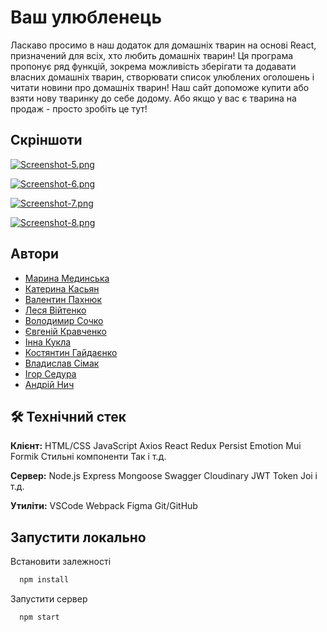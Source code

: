 # Ваш улюбленець

Ласкаво просимо в наш додаток для домашніх тварин на основі React, призначений для всіх, хто любить домашніх тварин! Ця
програма пропонує ряд функцій, зокрема можливість зберігати та додавати власних домашніх тварин, створювати список
улюблених оголошень і читати новини про домашніх тварин! Наш сайт допоможе купити або взяти нову тваринку до себе
додому. Або якщо у вас є тварина на продаж - просто зробіть це тут!

## Скріншоти

[![Screenshot-5.png](https://i.postimg.cc/vZ7GpmDv/Screenshot-5.png)](https://postimg.cc/8758vNRF)

[![Screenshot-6.png](https://i.postimg.cc/fRQw2dWL/Screenshot-6.png)](https://postimg.cc/ppkbypFb)

[![Screenshot-7.png](https://i.postimg.cc/J4kr5xLv/Screenshot-7.png)](https://postimg.cc/3d3QKgWF)

[![Screenshot-8.png](https://i.postimg.cc/y656R5w0/Screenshot-8.png)](https://postimg.cc/V5qcQ7sN)

## Автори

- [Марина Мединська](https://github.com/aquamarinewave)
- [Катерина Касьян](https://github.com/kkasyan)
- [Валентин Пахнюк](https://github.com/ValentynPakhniuk)
- [Леся Війтенко](https://github.com/AlexTigra1974)
- [Володимир Сочко](https://github.com/Woodiik)
- [Євгеній Кравченко](https://github.com/iEfir)
- [Інна Кукла](https://github.com/InnaKukla)
- [Костянтин Гайдаєнко](https://github.com/HaidaienkoK)
- [Владислав Сімак](https://github.com/vladsimak11)
- [Ігор Седура](https://github.com/IgorSedura)
- [Андрій Нич](https://github.com/AndriyNich)

## 🛠 Технічний стек

**Клієнт:** HTML/CSS JavaScript Axios React Redux Persist Emotion Mui Formik Стильні компоненти Так і т.д.

**Сервер:** Node.js Express Mongoose Swagger Cloudinary JWT Token Joi і т.д.

**Утиліти:** VSCode Webpack Figma Git/GitHub

## Запустити локально

Встановити залежності

```bash
  npm install
```

Запустити сервер

```bash
  npm start
```
